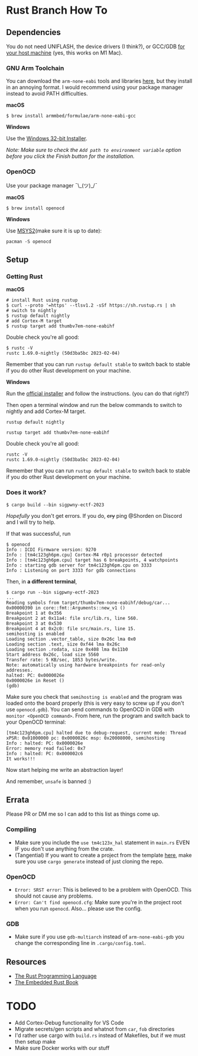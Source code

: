 # Rust Branch How To
## Dependencies
You do not need UNIFLASH, the device drivers (I think?), or GCC/GDB <ins>for your host machine</ins> (yes, this works on M1 Mac).

### GNU Arm Toolchain
You can download the `arm-none-eabi` tools and libraries [here](https://developer.arm.com/Tools%20and%20Software/GNU%20Toolchain), but they install in an annoying format. I would recommend using your package manager instead to avoid PATH difficulties.

**macOS**
```
$ brew install armmbed/formulae/arm-none-eabi-gcc
```

**Windows**

Use the [Windows 32-bit Installer](https://developer.arm.com/-/media/Files/downloads/gnu-rm/10.3-2021.10/gcc-arm-none-eabi-10.3-2021.10-win32.exe?rev=29bb46cfa0434fbda93abb33c1d480e6&hash=B2C5AAE07841929A0D0BF460896D6E52). 

*Note: Make sure to check the `Add path to environment variable` option before you click the Finish button for the installation.*

### OpenOCD
Use your package manager ¯\\\_\(ツ\)\_/¯

**macOS**
```
$ brew install openocd
```

**Windows**

Use [MSYS2](http://msys2.org/)(make sure it is up to date):
```
pacman -S openocd
```

## Setup

### Getting Rust
**macOS**
```
# install Rust using rustup
$ curl --proto '=https' --tlsv1.2 -sSf https://sh.rustup.rs | sh
# switch to nightly
$ rustup default nightly
# add Cortex-M target
$ rustup target add thumbv7em-none-eabihf
```
Double check you're all good:
```
$ rustc -V
rustc 1.69.0-nightly (50d3ba5bc 2023-02-04)
```
Remember that you can run `rustup default stable` to switch back to stable if you do other Rust development on your machine.

**Windows**

Run the [official installer](https://www.rust-lang.org/tools/install) and follow the instructions. (you can do that right?)

Then open a terminal window and run the below commands to switch to nightly and add Cortex-M target.
```
rustup default nightly

rustup target add thumbv7em-none-eabihf
```

Double check you're all good:
```
rustc -V
rustc 1.69.0-nightly (50d3ba5bc 2023-02-04)
```
Remember that you can run `rustup default stable` to switch back to stable if you do other Rust development on your machine.

### Does it work?
```
$ cargo build --bin sigpwny-ectf-2023
```
*Hopefully* you don't get errors. If you do, ~~cry~~ ping @Shorden on Discord and I will try to help.

If that was successful, run
```
$ openocd
Info : ICDI Firmware version: 9270
Info : [tm4c123gh6pm.cpu] Cortex-M4 r0p1 processor detected
Info : [tm4c123gh6pm.cpu] target has 6 breakpoints, 4 watchpoints
Info : starting gdb server for tm4c123gh6pm.cpu on 3333
Info : Listening on port 3333 for gdb connections
```
Then, in **a different terminal**,
```
$ cargo run --bin sigpwny-ectf-2023
...
Reading symbols from target/thumbv7em-none-eabihf/debug/car...
0x00000390 in core::fmt::Arguments::new_v1 ()
Breakpoint 1 at 0x356
Breakpoint 2 at 0x11a4: file src/lib.rs, line 560.
Breakpoint 3 at 0x530
Breakpoint 4 at 0x2c0: file src/main.rs, line 15.
semihosting is enabled
Loading section .vector_table, size 0x26c lma 0x0
Loading section .text, size 0xf44 lma 0x26c
Loading section .rodata, size 0x408 lma 0x11b0
Start address 0x26c, load size 5560
Transfer rate: 5 KB/sec, 1853 bytes/write.
Note: automatically using hardware breakpoints for read-only addresses.
halted: PC: 0x0000026e
0x0000026e in Reset ()
(gdb)
```
Make sure you check that `semihosting is enabled` and the program was loaded onto the board properly (this is very easy to screw up if you don't use `openocd.gdb`). You can send commands to OpenOCD in GDB with `monitor <OpenOCD command>`. From here, run the program and switch back to your OpenOCD terminal:
```
[tm4c123gh6pm.cpu] halted due to debug-request, current mode: Thread
xPSR: 0x01000000 pc: 0x0000026c msp: 0x20008000, semihosting
Info : halted: PC: 0x0000026e
Error: memory read failed: 0x7
Info : halted: PC: 0x000002c6
It works!!!
```
Now start helping me write an abstraction layer!

And remember, `unsafe` is banned :)

## Errata
Please PR or DM me so I can add to this list as things come up.
### Compiling
- Make sure you include the `use tm4c123x_hal` statement in `main.rs` EVEN IF you don't use anything from the crate.
- (Tangential) If you want to create a project from the template [here](https://github.com/rust-embedded/cortex-m-quickstart), make sure you use `cargo generate` instead of just cloning the repo.
### OpenOCD
- `Error: SRST error`: This is believed to be a problem with OpenOCD. This should not cause any problems.
- `Error: Can't find openocd.cfg`: Make sure you're in the project root when you run `openocd`. Also... please use the config.
### GDB
- Make sure if you use `gdb-multiarch` instead of `arm-none-eabi-gdb` you change the corresponding line in `.cargo/config.toml`.

## Resources
- [The Rust Programming Language](https://doc.rust-lang.org/book/)
- [The Embedded Rust Book](https://doc.rust-lang.org/beta/embedded-book/)

# TODO
- Add Cortex-Debug functionality for VS Code
- Migrate secrets/gen scripts and whatnot from `car`, `fob` directories
- I'd rather use cargo with `build.rs` instead of Makefiles, but if we must then setup make
- Make sure Docker works with our stuff
